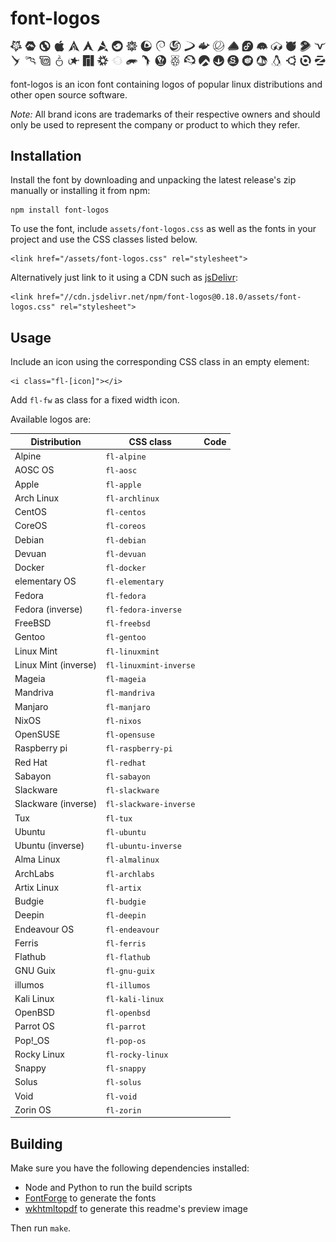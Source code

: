 # font-logos #

![Available logos](assets/readme-header.png)

font-logos is an icon font containing logos of popular linux distributions and other open source software.

*Note:* All brand icons are trademarks of their respective owners and should only be used to represent the company or product to which they refer.

## Installation ##

Install the font by downloading and unpacking the latest release's zip manually or installing it from npm:

	npm install font-logos

To use the font, include `assets/font-logos.css` as well as the
fonts in your project and use the CSS classes listed below.

	<link href="/assets/font-logos.css" rel="stylesheet">

Alternatively just link to it using a CDN such as [jsDelivr](//jsdelivr.com):

	<link href="//cdn.jsdelivr.net/npm/font-logos@0.18.0/assets/font-logos.css" rel="stylesheet">

## Usage ##

Include an icon using the corresponding CSS class in an empty element:

	<i class="fl-[icon]"></i>

Add `fl-fw` as class for a fixed width icon.

Available logos are:

|     Distribution     |       CSS class        |                 Code                 |
| -------------------- | ---------------------- | ------------------------------------ |
| Alpine               | `fl-alpine`            | <i class="fl-alpine"></i>            |
| AOSC OS              | `fl-aosc`              | <i class="fl-aosc"></i>              |
| Apple                | `fl-apple`             | <i class="fl-apple"></i>             |
| Arch Linux           | `fl-archlinux`         | <i class="fl-archlinux"></i>         |
| CentOS               | `fl-centos`            | <i class="fl-centos"></i>            |
| CoreOS               | `fl-coreos`            | <i class="fl-coreos"></i>            |
| Debian               | `fl-debian`            | <i class="fl-debian"></i>            |
| Devuan               | `fl-devuan`            | <i class="fl-devuan"></i>            |
| Docker               | `fl-docker`            | <i class="fl-docker"></i>            |
| elementary OS        | `fl-elementary`        | <i class="fl-elementary"></i>        |
| Fedora               | `fl-fedora`            | <i class="fl-fedora"></i>            |
| Fedora (inverse)     | `fl-fedora-inverse`    | <i class="fl-fedora-inverse"></i>    |
| FreeBSD              | `fl-freebsd`           | <i class="fl-freebsd"></i>           |
| Gentoo               | `fl-gentoo`            | <i class="fl-gentoo"></i>            |
| Linux Mint           | `fl-linuxmint`         | <i class="fl-linuxmint"></i>         |
| Linux Mint (inverse) | `fl-linuxmint-inverse` | <i class="fl-linuxmint-inverse"></i> |
| Mageia               | `fl-mageia`            | <i class="fl-mageia"></i>            |
| Mandriva             | `fl-mandriva`          | <i class="fl-mandriva"></i>          |
| Manjaro              | `fl-manjaro`           | <i class="fl-manjaro"></i>           |
| NixOS                | `fl-nixos`             | <i class="fl-nixos"></i>             |
| OpenSUSE             | `fl-opensuse`          | <i class="fl-opensuse"></i>          |
| Raspberry pi         | `fl-raspberry-pi`      | <i class="fl-raspberry-pi"></i>      |
| Red Hat              | `fl-redhat`            | <i class="fl-redhat"></i>            |
| Sabayon              | `fl-sabayon`           | <i class="fl-sabayon"></i>           |
| Slackware            | `fl-slackware`         | <i class="fl-slackware"></i>         |
| Slackware (inverse)  | `fl-slackware-inverse` | <i class="fl-slackware-inverse"></i> |
| Tux                  | `fl-tux`               | <i class="fl-tux"></i>               |
| Ubuntu               | `fl-ubuntu`            | <i class="fl-ubuntu"></i>            |
| Ubuntu (inverse)     | `fl-ubuntu-inverse`    | <i class="fl-ubuntu-inverse"></i>    |
| Alma Linux           | `fl-almalinux`         | <i class="fl-almalinux"></i>         |
| ArchLabs             | `fl-archlabs`          | <i class="fl-archlabs"></i>          |
| Artix Linux          | `fl-artix`             | <i class="fl-artix"></i>             |
| Budgie               | `fl-budgie`            | <i class="fl-budgie"></i>            |
| Deepin               | `fl-deepin`            | <i class="fl-deepin"></i>            |
| Endeavour OS         | `fl-endeavour`         | <i class="fl-endeavour"></i>         |
| Ferris               | `fl-ferris`            | <i class="fl-ferris"></i>            |
| Flathub              | `fl-flathub`           | <i class="fl-flathub"></i>           |
| GNU Guix             | `fl-gnu-guix`          | <i class="fl-gnu-guix"></i>          |
| illumos              | `fl-illumos`           | <i class="fl-illumos"></i>           |
| Kali Linux           | `fl-kali-linux`        | <i class="fl-kali-linux"></i>        |
| OpenBSD              | `fl-openbsd`           | <i class="fl-openbsd"></i>           |
| Parrot OS            | `fl-parrot`            | <i class="fl-parrot"></i>            |
| Pop!_OS              | `fl-pop-os`            | <i class="fl-pop-os"></i>            |
| Rocky Linux          | `fl-rocky-linux`       | <i class="fl-rocky-linux"></i>       |
| Snappy               | `fl-snappy`            | <i class="fl-snappy"></i>            |
| Solus                | `fl-solus`             | <i class="fl-solus"></i>             |
| Void                 | `fl-void`              | <i class="fl-void"></i>              |
| Zorin OS             | `fl-zorin`             | <i class="fl-zorin"></i>             |

## Building ##

Make sure you have the following dependencies installed:
* Node and Python to run the build scripts
* [FontForge](//fontforge.org) to generate the fonts
* [wkhtmltopdf](http://wkhtmltopdf.org/) to generate this readme's preview image

Then run `make`.
